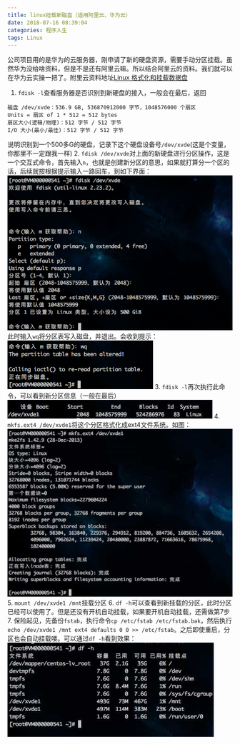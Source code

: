 ```yaml
---
title: linux挂载新磁盘（适用阿里云、华为云）
date: 2018-07-16 08:39:04
categories: 程序人生
tags: Linux
---
```

公司项目用的是华为的云服务器，刚申请了新的硬盘资源，需要手动分区挂载。虽然华为没给啥资料，但是不是还有阿里云嘛。所以结合阿里云的资料。我们就可以在华为云实操一把了。附里云资料地址[Linux 格式化和挂载数据盘](https://help.aliyun.com/document_detail/25426.html?spm=a2c4g.11186623.2.4.nTZpwz)

1. `fdisk -l`查看服务器是否识别到新硬盘的接入，一般会在最后，返回
```
磁盘 /dev/xvde：536.9 GB, 536870912000 字节，1048576000 个扇区
Units = 扇区 of 1 * 512 = 512 bytes
扇区大小(逻辑/物理)：512 字节 / 512 字节
I/O 大小(最小/最佳)：512 字节 / 512 字节
```
说明识别到一个500多G的硬盘，记录下这个硬盘设备号`/dev/xvde`(这是个变量，你那里不一定跟我一样)
2. `fdisk /dev/xvde`对上面的新硬盘进行分区操作，这是一个交互式命令，首先输入`n`，也就是创建新分区的意思，如果就打算分一个区的话，后续就按根据提示输入一路回车，到如下界面：![屏幕快照 2018-07-16 09.20.59](/media/%E5%B1%8F%E5%B9%95%E5%BF%AB%E7%85%A7%202018-07-16%2009.20.59.png)
此时输入`wq`将分区表写入磁盘，并退出。会收到提示：
![屏幕快照 2018-07-16 09.22.56](/media/%E5%B1%8F%E5%B9%95%E5%BF%AB%E7%85%A7%202018-07-16%2009.22.56.png)
3. `fdisk -l`再次执行此命令，可以看到新分区信息（一般在最后）
![](/media/15317042937460.jpg)
4. `mkfs.ext4 /dev/xvde1`将这个分区格式化成ext4文件系统。如图：
![](/media/15317044049926.jpg)
5. `mount /dev/xvde1 /mnt`挂载分区
6. `df -h`可以查看到新挂载的分区，此时分区已经可以使用了。但是还没有开机自动挂载，如果要开机自动挂载，还需做第7步
7. 保险起见，先备份`fstab`，执行命令`cp /etc/fstab /etc/fstab.bak`，然后执行`echo /dev/xvde1 /mnt ext4 defaults 0 0 >> /etc/fstab`。之后即使重启，分区也会自动挂载喽。可以通过`df -h`看到效果：
![](/media/15317048391668.jpg)
